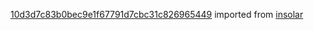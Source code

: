 [10d3d7c83b0bec9e1f67791d7cbc31c826965449](https://github.com/insolar/insolar/commit/10d3d7c83b0bec9e1f67791d7cbc31c826965449) imported from [insolar](https://github.com/insolar/insolar)
